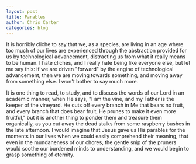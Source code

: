 ```yaml
---
layout: post
title: Parables
author: Chris Carter
categories: blog
---
```

It is horribly cliche to say that we, as a species, are living in an age where too much of our lives are experienced through the abstraction provided for us by technological advancement, distracting us from what it really means to be human. I hate cliches, and I really hate being like everyone else, but let me say this: if we are driven "forward" by the engine of technological advancement, then we are moving towards something, and moving away from something else. I won't bother to say much more.



It is one thing to read, to study, and to discuss the words of our Lord in an academic manner, when He says, "I am the vine, and my Father is the keeper of the vineyard. He cuts off every branch in Me that bears no fruit, and every branch that does bear fruit, He prunes to make it even more fruitful," but it is another thing to ponder them and treasure them organically, as you cut away the dead stalks from some raspberry bushes in the late afternoon. I would imagine that Jesus gave us His parables for the moments in our lives when we could easily comprehend their meaning, that even in the mundaneness of our chores, the gentle snip of the pruners would soothe our burdened minds to understanding, and we would begin to grasp something of eternity.
